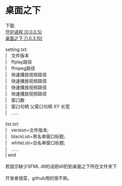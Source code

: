 # 桌面之下
下载: <br>
<a href="https://github.com/loouwiit/Under-The-Window/blob/master/%E7%94%9F%E6%88%90/%E5%AE%88%E6%8A%A4%E7%BA%BF%E7%A8%8B%20%5B0.0.0.5%5D.zip">守护进程 [0.0.0.5]</a> <br>
<a href="https://github.com/loouwiit/Under-The-Window/blob/master/%E7%94%9F%E6%88%90/%E6%A1%8C%E9%9D%A2%E4%B9%8B%E4%B8%8B%20%5B1.0.3.19%5D.zip">桌面之下 [1.0.3.19]</a> <br>
<br/>
setting.txt:<br/>
|　文件版本 <br/>
|　ffplay路径 <br/>
|　ffmpeg路径 <br/>
|　快速播放视频路径 <br/>
|　快速播放视频路径 <br/>
|　快速播放视频路径 <br/>
|　快速播放视频路径 <br/>
|　窗口数 <br/>
|　窗口句柄 父窗口句柄 XY 长宽 <br/>
|　…… <br/>
 <br/>
 list.txt:<br/>
 |　version=文件版本; <br/>
 |　blackList=黑名单窗口标题; <br/>
 |　whiteList=白名单窗口标题; <br/>
 |　…… <br/>
 | end <br/>
 <br/>
若提示缺少SFML dll的话把dll扔到桌面之下所在文件夹下 <br/>
<br>
开发者很菜，github用的很不熟。
